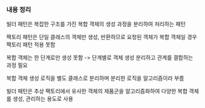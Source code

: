 <h3>내용 정리</h3>
<p>빌더 패턴은 복잡한 구조를 가진 복합 객체의 생성 과정을 분리하여 처리하는 패턴</p>
<p>팩토리 패턴은 단일 클래스의 객체만 생성, 반환하므로 요청된 객체가 복합 객체일 경우 팩토리 패턴 적용 못함</p>
<p>복합 객체는 한 단계로만 생성 못함 -> 단계별로 객체 생성 분리하고 관계를 결합하는 과정 필요</p>
<p>복합 객체 생성 로직을 별도 클래스로 분리하며 분리한 로직을 알고리즘이라 부름</p>
<p>빌더 패턴은 추상 팩토리에서 유사한 객체의 제품군을 알고리즘화하여 다양한 복합 객체를 생성, 관리하는 용도로 사용</p>